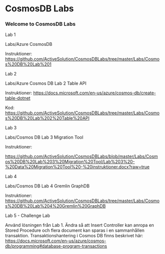 # CosmosDB Labs

### Welcome to CosmosDB Labs

Lab 1

Labs/Azure CosmosDB

Instruktioner:
https://github.com/ActiveSolution/CosmosDBLabs/tree/master/Labs/Cosmos%20DB%20Lab%201

Lab 2 

Labs/Azure Cosmos DB Lab 2 Table API

Instruktioner: 
https://docs.microsoft.com/en-us/azure/cosmos-db/create-table-dotnet

Kod:
https://github.com/ActiveSolution/CosmosDBLabs/tree/master/Labs/Cosmos%20DB%20Lab%202%20Table%20API

Lab 3

Labs/Cosmos DB Lab 3 Migration Tool

Instruktioner:

https://github.com/ActiveSolution/CosmosDBLabs/blob/master/Labs/Cosmos%20DB%20Lab%203%20Migration%20Tool/Lab%203%20-%20Data%20Migration%20Tool%20-%20instruktioner.docx?raw=true

Lab 4

Labs/Cosmos DB Lab 4 Gremlin GraphDB

Instruktioner:
https://github.com/ActiveSolution/CosmosDBLabs/tree/master/Labs/Cosmos%20DB%20Lab%204%20Gremlin%20GraphDB

Lab 5 - Challenge Lab

Använd lösningen från Lab 1. Ändra så att Insert Controller kan anropa en Stored Procedure och flera document kan sparas i en sammanhållen transaktion. Transaktionshantering i Cosmos DB finns beskrivet här:
https://docs.microsoft.com/en-us/azure/cosmos-db/programming#database-program-transactions


